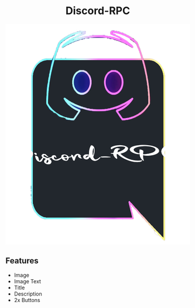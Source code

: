 <h1 align="center">Discord-RPC</h1>
<p align="center">
  <img src="logo.png" width="600" height="600">
</p>


## Features

- Image
- Image Text
- Title
- Description
- 2x Buttons

